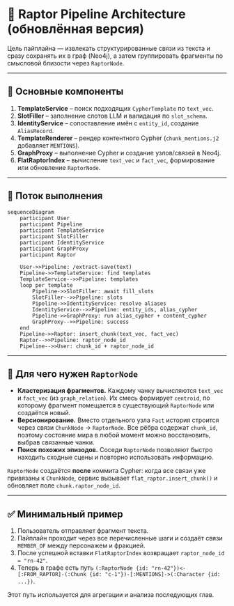 # 🧠 Raptor Pipeline Architecture (обновлённая версия)

Цель пайплайна — извлекать структурированные связи из текста и сразу сохранять их в граф (Neo4j), а затем группировать фрагменты по смысловой близости через `RaptorNode`.

---

## 🔄 Основные компоненты

1. **TemplateService** – поиск подходящих `CypherTemplate` по `text_vec`.
2. **SlotFiller** – заполнение слотов LLM и валидация по `slot_schema`.
3. **IdentityService** – сопоставление имён с `entity_id`, создание `AliasRecord`.
4. **TemplateRenderer** – рендер контентного Cypher (`chunk_mentions.j2` добавляет `MENTIONS`).
5. **GraphProxy** – выполнение Cypher и создание узлов/связей в Neo4j.
6. **FlatRaptorIndex** – вычисление `text_vec` и `fact_vec`, формирование или обновление `RaptorNode`.

---

## 📌 Поток выполнения

```mermaid
sequenceDiagram
    participant User
    participant Pipeline
    participant TemplateService
    participant SlotFiller
    participant IdentityService
    participant GraphProxy
    participant Raptor

    User->>Pipeline: /extract-save(text)
    Pipeline->>TemplateService: find templates
    TemplateService-->>Pipeline: templates
    loop per template
        Pipeline->>SlotFiller: await fill_slots
        SlotFiller-->>Pipeline: slots
        Pipeline->>IdentityService: resolve aliases
        IdentityService-->>Pipeline: entity_ids, alias_cypher
        Pipeline->>GraphProxy: run alias_cypher + content_cypher
        GraphProxy-->>Pipeline: success
    end
    Pipeline->>Raptor: insert_chunk(text_vec, fact_vec)
    Raptor-->>Pipeline: raptor_node_id
    Pipeline-->>User: chunk_id + raptor_node_id
```

---

## 🧠 Для чего нужен `RaptorNode`

- **Кластеризация фрагментов.** Каждому чанку вычисляются `text_vec` и `fact_vec` (из `graph_relation`). Их смесь формирует `centroid`, по которому фрагмент помещается в существующий `RaptorNode` или создаётся новый.
- **Версионирование.** Вместо отдельного узла `Fact` история строится через связи `ChunkNode` → `RaptorNode`. Все рёбра содержат `chunk_id`, поэтому состояние мира в любой момент можно восстановить, выбрав связанные чанки.
- **Поиск похожих эпизодов.** Соседи `RaptorNode` позволяют быстро находить сходные сцены и повторно использовать информацию.

`RaptorNode` создаётся **после** коммита Cypher: когда все связи уже привязаны к `ChunkNode`, сервис вызывает `flat_raptor.insert_chunk()` и обновляет поле `chunk.raptor_node_id`.

---

## ✅ Минимальный пример

1. Пользователь отправляет фрагмент текста.
2. Пайплайн проходит через все перечисленные шаги и создаёт связи `MEMBER_OF` между персонажем и фракцией.
3. После успешной вставки `FlatRaptorIndex` возвращает `raptor_node_id = "rn-42"`.
4. Теперь в графе есть путь `(:RaptorNode {id: "rn-42"})<-[:FROM_RAPTOR]-(:Chunk {id: "c-1"})-[:MENTIONS]->(:Character {id: ...})`.

Этот путь используется для агрегации и анализа последующих глав.
